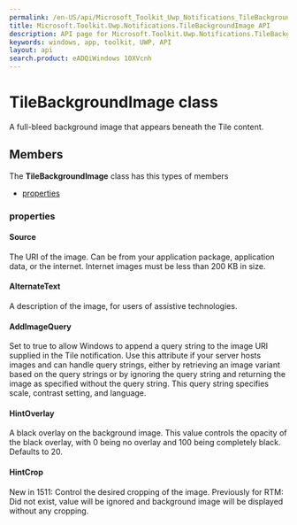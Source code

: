 ```yaml
---
permalink: /en-US/api/Microsoft_Toolkit_Uwp_Notifications_TileBackgroundImage.htm
title: Microsoft.Toolkit.Uwp.Notifications.TileBackgroundImage API 
description: API page for Microsoft.Toolkit.Uwp.Notifications.TileBackgroundImage
keywords: windows, app, toolkit, UWP, API
layout: api
search.product: eADQiWindows 10XVcnh
---
```



# TileBackgroundImage class

A full-bleed background image that appears beneath the Tile content.

## Members

The **TileBackgroundImage** class has this types of members

* [properties](#properties)

### properties

#### Source

The URI of the image. Can be from your application package, application data, or the internet. Internet images must be less than 200 KB in size.



#### AlternateText

A description of the image, for users of assistive technologies.



#### AddImageQuery

Set to true to allow Windows to append a query string to the image URI supplied in the Tile notification. Use this attribute if your server hosts images and can handle query strings, either by retrieving an image variant based on the query strings or by ignoring the query string and returning the image as specified without the query string. This query string specifies scale, contrast setting, and language.



#### HintOverlay

A black overlay on the background image. This value controls the opacity of the black overlay, with 0 being no overlay and 100 being completely black. Defaults to 20.



#### HintCrop

New in 1511: Control the desired cropping of the image. Previously for RTM: Did not exist, value will be ignored and background image will be displayed without any cropping.


